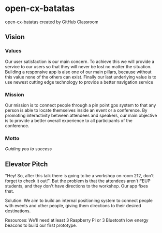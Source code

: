 # open-cx-batatas
open-cx-batatas created by GitHub Classroom
## Vision
### Values
Our user satisfaction is our main concern. To achieve this we will provide a service to our users so that they will never be lost no matter the situation. Building a responsive app is also one of our main pillars, because without this value none of the others can exist. Finally our last underlying value is to use newest cutting edge technology to provide a better navigation service
### Mission
Our mission is to connect people through a pin point gps system to that any person is able to locate themselves inside an event or a conference. By promoting interactivity between attendees and speakers, our main objective is to provide a better overall experience to all participants of the conference. 
### Motto
_Guiding you to success_
## Elevator Pitch
"Hey! So, after this talk there is going to be a workshop on room 212, don't forget to check it out!". But the problem is that the attendees aren't FEUP students, and they don't have directions to the workshop. Our app fixes that.

Solution: We aim to build an internal positioning system to connect people with events and other people, giving them directions to their desired destinations.

Resources: We'll need at least 3 Raspberry Pi or 3 Bluetooth low energy beacons to build our first prototype.
